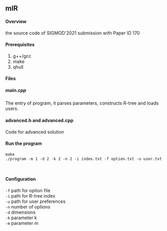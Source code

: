 ## mIR


#### Overview 

the source code of SIGMOD'2021 submission with Paper ID 170

#### Prerequisites

1. g++/gcc
2. make
3. qhull
#### Files

##### main.cpp

The entry of program, it parses parameters, constructs R-tree and loads users.  


#### advanced.h and advanced.cpp

Code for advanced solution  



#### Run the program
```
make
./program -m 1 -d 2 -k 2 -n 2 -i index.txt -f option.txt -u user.txt  



```


#### Configuration

`-f` path for option file  
`-i` path for R-tree index  
`-u` path for user preferences  
`-n` number of options  
`-d` dimensions  
`-k` parameter k  
`-m` parameter m  
